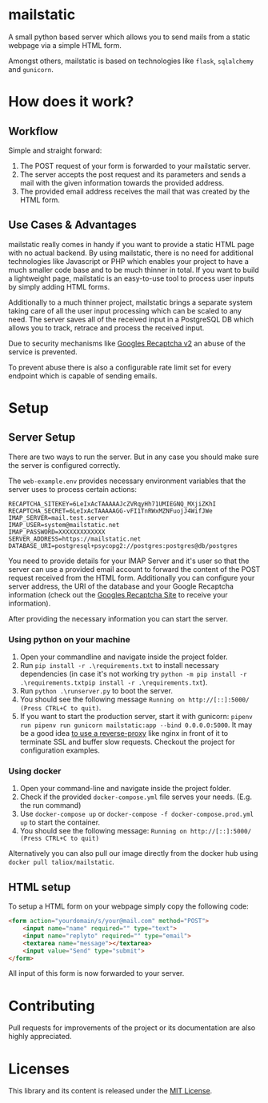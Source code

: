 # mailstatic
A small python based server which allows you to send mails from a static webpage via a simple HTML form.

Amongst others, mailstatic is based on technologies like `flask`, `sqlalchemy` and `gunicorn`. 

# How does it work?
## Workflow

Simple and straight forward:

1. The POST request of your form is forwarded to your mailstatic server. 
2. The server accepts the post request and its parameters and sends a mail with the given information towards the provided address.
3. The provided email address receives the mail that was created by the HTML form.

## Use Cases & Advantages

mailstatic really comes in handy if you want to provide a static HTML page with no actual backend.
By using mailstatic, there is no need for additional technologies like Javascript or PHP which enables your project to have a much smaller code base and to be much thinner in total. If you want to build a lightweight page, mailstatic is an easy-to-use tool to process user inputs by simply adding HTML forms.

Additionally to a much thinner project, mailstatic brings a separate system taking care of all the user input processing which can be scaled to any need. The server saves all of the received input in a PostgreSQL DB which allows you to track, retrace and process the received input.

Due to security mechanisms like [Googles Recaptcha v2](https://developers.google.com/recaptcha/docs/display) an abuse of the service is prevented.

To prevent abuse there is also a configurable rate limit set for every endpoint which is capable of sending emails. 

# Setup

## Server Setup

There are two ways to run the server. But in any case you should make sure the server is configured correctly.

The `web-example.env` provides necessary environment variables that the server uses to process certain actions:

```env
RECAPTCHA_SITEKEY=6LeIxAcTAAAAAJcZVRqyHh71UMIEGNQ_MXjiZKhI
RECAPTCHA_SECRET=6LeIxAcTAAAAAGG-vFI1TnRWxMZNFuojJ4WifJWe
IMAP_SERVER=mail.test.server
IMAP_USER=system@mailstatic.net
IMAP_PASSWORD=XXXXXXXXXXXXX
SERVER_ADDRESS=https://mailstatic.net
DATABASE_URI=postgresql+psycopg2://postgres:postgres@db/postgres
```

You need to provide details for your IMAP Server and it's user so that the server can use a provided email account to forward the content of the POST request received from the HTML form.
Additionally you can configure your server address, the URI of the database and your Google Recaptcha information (check out the [Googles Recaptcha Site](https://developers.google.com/recaptcha/docs/display) to receive your information).

After providing the necessary information you can start the server.

### Using python on your machine

1. Open your commandline and navigate inside the project folder.
2. Run `pip install -r .\requirements.txt` to install necessary dependencies (in case it's not working try `python -m pip install -r .\requirements.txtpip install -r .\requirements.txt`).
3. Run `python .\runserver.py` to boot the server.
4. You should see the following message `Running on http://[::]:5000/ (Press CTRL+C to quit)`.
5. If you want to start the production server, start it with gunicorn:  `pipenv run pipenv run gunicorn mailstatic:app --bind 0.0.0.0:5000`. It may be a good idea [to use a reverse-proxy](http://docs.gunicorn.org/en/stable/deploy.html) like nginx in front of it to terminate SSL and buffer slow requests. Checkout the project for configuration examples.

### Using docker

1. Open your command-line and navigate inside the project folder.
2. Check if the provided `docker-compose.yml` file serves your needs. (E.g. the run command)
3. Use `docker-compose up` or `docker-compose -f docker-compose.prod.yml up` to start the container.
4. You should see the following message: `Running on http://[::]:5000/ (Press CTRL+C to quit)`

Alternatively you can also pull our image directly from the docker hub using `docker pull taliox/mailstatic`.

## HTML setup

To setup a HTML form on your webpage simply copy the following code:

```html
<form action="yourdomain/s/your@mail.com" method="POST">
    <input name="name" required="" type="text">
    <input name="replyto" required="" type="email">
    <textarea name="message"></textarea>
    <input value="Send" type="submit">
</form>
```

All input of this form is now forwarded to your server.

# Contributing
Pull requests for improvements of the project or its documentation are also highly appreciated.

# Licenses
This library and its content is released under the [MIT License](https://choosealicense.com/licenses/mit/).

